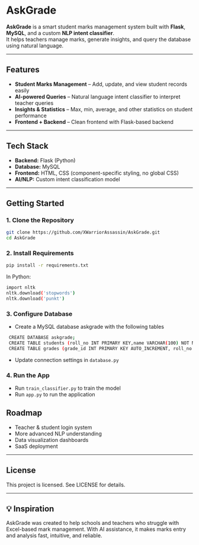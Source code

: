 # AskGrade

**AskGrade** is a smart student marks management system built with **Flask**, **MySQL**, and a custom **NLP intent classifier**.  
It helps teachers manage marks, generate insights, and query the database using natural language.

---

##  Features

-  **Student Marks Management** – Add, update, and view student records easily  
-  **AI-powered Queries** – Natural language intent classifier to interpret teacher queries  
-  **Insights & Statistics** – Max, min, average, and other statistics on student performance    
-  **Frontend + Backend** – Clean frontend with Flask-based backend  

---

## Tech Stack

- **Backend:** Flask (Python)  
- **Database:** MySQL  
- **Frontend:** HTML, CSS (component-specific styling, no global CSS)  
- **AI/NLP:** Custom intent classification model  

---

## Getting Started

### 1. Clone the Repository

```bash
git clone https://github.com/XWarriorAssassin/AskGrade.git
cd AskGrade
```

### 2. Install Requirements

```bash
pip install -r requirements.txt
```
In Python:
```bash
import nltk
nltk.download('stopwords')
nltk.download('punkt')
```

### 3. Configure Database

- Create a MySQL database askgrade with the following tables
 ```bash
  CREATE DATABASE askgrade;
  CREATE TABLE students (roll_no INT PRIMARY KEY,name VARCHAR(100) NOT NULL,email VARCHAR(100),house VARCHAR(10),`class` VARCHAR(50),section VARCHAR(10));
  CREATE TABLE grades (grade_id INT PRIMARY KEY AUTO_INCREMENT, roll_no INT, marks_obtained DECIMAL(5,2), FOREIGN KEY (roll_no) REFERENCES students(roll_no));
  ```
- Update connection settings in `database.py`

### 4. Run the App

- Run ```train_classifier.py``` to train the model
- Run ```app.py``` to run the application

##  Roadmap

- Teacher & student login system
- More advanced NLP understanding
- Data visualization dashboards
- SaaS deployment

---

##  License

This project is licensed. See LICENSE for details.

---

## 💡 Inspiration

AskGrade was created to help schools and teachers who struggle with Excel-based mark management. With AI assistance, it makes marks entry and analysis fast, intuitive, and reliable.
